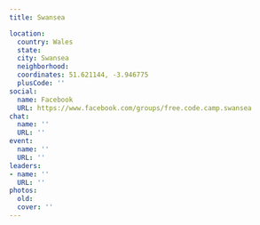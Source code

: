 ```yaml
---
title: Swansea

location:
  country: Wales
  state: 
  city: Swansea
  neighborhood: 
  coordinates: 51.621144, -3.946775
  plusCode: ''
social:
  name: Facebook
  URL: https://www.facebook.com/groups/free.code.camp.swansea
chat:
  name: ''
  URL: ''
event:
  name: ''
  URL: ''
leaders:
- name: ''
  URL: ''
photos:
  old: 
  cover: ''
---
```

